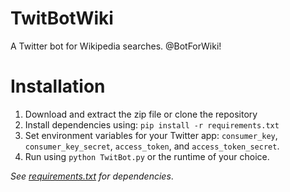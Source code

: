 # TwitBotWiki
A Twitter bot for Wikipedia searches. @BotForWiki!

# Installation

1. Download and extract the zip file or clone the repository
2. Install dependencies using: `pip install -r requirements.txt`
3. Set environment variables for your Twitter app: `consumer_key`, `consumer_key_secret`, `access_token`, and `access_token_secret`.
4. Run using `python TwitBot.py` or the runtime of your choice.

_See [requirements.txt](requirements.txt) for dependencies_.
